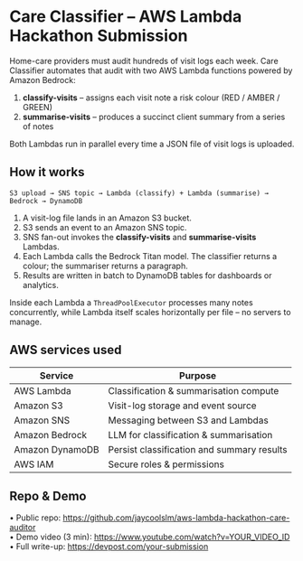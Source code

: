 # Care Classifier – AWS Lambda Hackathon Submission

Home-care providers must audit hundreds of visit logs each week. Care Classifier automates that audit with two AWS Lambda functions powered by Amazon Bedrock:

1. **classify-visits** – assigns each visit note a risk colour (RED / AMBER / GREEN)
2. **summarise-visits** – produces a succinct client summary from a series of notes

Both Lambdas run in parallel every time a JSON file of visit logs is uploaded.

## How it works

```
S3 upload → SNS topic → Lambda (classify) + Lambda (summarise) → Bedrock → DynamoDB
```

1. A visit-log file lands in an Amazon S3 bucket.
2. S3 sends an event to an Amazon SNS topic.
3. SNS fan-out invokes the **classify-visits** and **summarise-visits** Lambdas.
4. Each Lambda calls the Bedrock Titan model. The classifier returns a colour; the summariser returns a paragraph.
5. Results are written in batch to DynamoDB tables for dashboards or analytics.

Inside each Lambda a `ThreadPoolExecutor` processes many notes concurrently, while Lambda itself scales horizontally per file – no servers to manage.

## AWS services used

| Service         | Purpose                                    |
| --------------- | ------------------------------------------ |
| AWS Lambda      | Classification & summarisation compute     |
| Amazon S3       | Visit-log storage and event source         |
| Amazon SNS      | Messaging between S3 and Lambdas           |
| Amazon Bedrock  | LLM for classification & summarisation     |
| Amazon DynamoDB | Persist classification and summary results |
| AWS IAM         | Secure roles & permissions                 |

## Repo & Demo

• Public repo: <https://github.com/jaycoolslm/aws-lambda-hackathon-care-auditor>  
• Demo video (3 min): <https://www.youtube.com/watch?v=YOUR_VIDEO_ID>  
• Full write-up: <https://devpost.com/your-submission>
